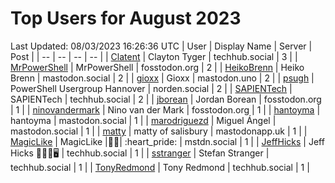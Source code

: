 # Top Users for August 2023
Last Updated: 08/03/2023 16:26:36 UTC
| User | Display Name | Server | Post |
| -- | -- | -- | -- |
| [Clatent](https://techhub.social/@Clatent) | Clayton Tyger | techhub.social | 3 |
| [MrPowerShell](https://fosstodon.org/@MrPowerShell) | MrPowerShell | fosstodon.org | 2 |
| [HeikoBrenn](https://mastodon.social/@HeikoBrenn) | Heiko Brenn | mastodon.social | 2 |
| [gioxx](https://mastodon.uno/@gioxx) | Gioxx | mastodon.uno | 2 |
| [psugh](https://norden.social/@psugh) | PowerShell Usergroup Hannover | norden.social | 2 |
| [SAPIENTech](https://techhub.social/@SAPIENTech) | SAPIENTech | techhub.social | 2 |
| [jborean](https://fosstodon.org/@jborean) | Jordan Borean | fosstodon.org | 1 |
| [ninovandermark](https://fosstodon.org/@ninovandermark) | Nino van der Mark | fosstodon.org | 1 |
| [hantoyma](https://mastodon.social/@hantoyma) | hantoyma | mastodon.social | 1 |
| [marodriguezd](https://mastodon.social/@marodriguezd) | Miguel Ángel | mastodon.social | 1 |
| [matty](https://mastodonapp.uk/@matty) | matty of salisbury | mastodonapp.uk | 1 |
| [MagicLike](https://mstdn.social/@MagicLike) | MagicLike |💙💛| :heart_pride: | mstdn.social | 1 |
| [JeffHicks](https://techhub.social/@JeffHicks) | Jeff Hicks 🐶🎼🍷🖥️ | techhub.social | 1 |
| [sstranger](https://techhub.social/@sstranger) | Stefan Stranger | techhub.social | 1 |
| [TonyRedmond](https://techhub.social/@TonyRedmond) | Tony Redmond | techhub.social | 1 |
